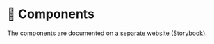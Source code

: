# 🧩 Components

The components are documented on [a separate website (Storybook)](https://react-dsfr-components.etalab.studio/).
